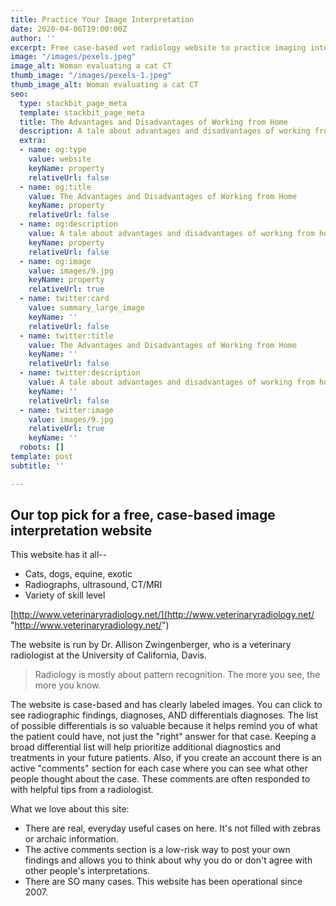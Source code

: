 ```yaml
---
title: Practice Your Image Interpretation
date: 2020-04-06T19:00:00Z
author: ''
excerpt: Free case-based vet radiology website to practice imaging interpretation
image: "/images/pexels.jpeg"
image_alt: Woman evaluating a cat CT
thumb_image: "/images/pexels-1.jpeg"
thumb_image_alt: Woman evaluating a cat CT
seo:
  type: stackbit_page_meta
  template: stackbit_page_meta
  title: The Advantages and Disadvantages of Working from Home
  description: A tale about advantages and disadvantages of working from home
  extra:
  - name: og:type
    value: website
    keyName: property
    relativeUrl: false
  - name: og:title
    value: The Advantages and Disadvantages of Working from Home
    keyName: property
    relativeUrl: false
  - name: og:description
    value: A tale about advantages and disadvantages of working from home
    keyName: property
    relativeUrl: false
  - name: og:image
    value: images/9.jpg
    keyName: property
    relativeUrl: true
  - name: twitter:card
    value: summary_large_image
    keyName: ''
    relativeUrl: false
  - name: twitter:title
    value: The Advantages and Disadvantages of Working from Home
    keyName: ''
    relativeUrl: false
  - name: twitter:description
    value: A tale about advantages and disadvantages of working from home
    keyName: ''
    relativeUrl: false
  - name: twitter:image
    value: images/9.jpg
    relativeUrl: true
    keyName: ''
  robots: []
template: post
subtitle: ''

---
```

## Our top pick for a free, case-based image interpretation website

This website has it all--

* Cats, dogs, equine, exotic
* Radiographs, ultrasound, CT/MRI
* Variety of skill level

[http://www.veterinaryradiology.net/](http://www.veterinaryradiology.net/ "http://www.veterinaryradiology.net/")

The website is run by Dr. Allison Zwingenberger, who is a veterinary radiologist at the University of California, Davis.

> Radiology is mostly about pattern recognition. The more you see, the more you know.

The website is case-based and has clearly labeled images. You can click to see radiographic findings, diagnoses, AND differentials diagnoses. The list of possible differentials is so valuable because it helps remind you of what the patient could have, not just the "right" answer for that case. Keeping a broad differential list will help prioritize additional diagnostics and treatments in your future patients. Also, if you create an account there is an active "comments" section for each case where you can see what other people thought about the case. These comments are often responded to with helpful tips from a radiologist.

What we love about this site:

* There are real, everyday useful cases on here. It's not filled with zebras or archaic information.
* The active comments section is a low-risk way to post your own findings and allows you to think about why you do or don't agree with other people's interpretations.
* There are SO many cases. This website has been operational since 2007.